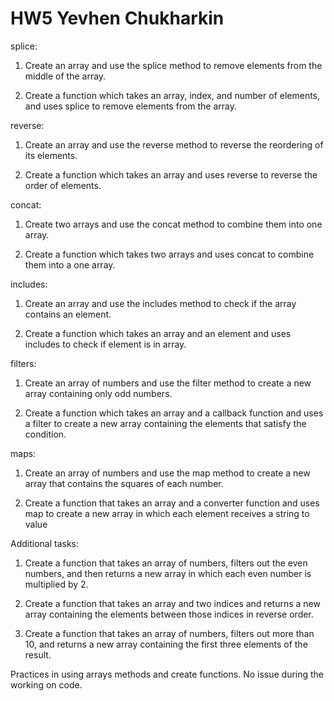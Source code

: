 # HW5 Yevhen Chukharkin

splice:

1) Create an array and use the splice method to remove elements from the middle of the array.

2) Create a function which takes an array, index, and number of elements, and uses splice to remove elements from the array.


reverse:

1) Create an array and use the reverse method to reverse the reordering of its elements.

2) Create a function which takes an array and uses reverse to reverse the order of elements.


concat:

1) Create two arrays and use the concat method to combine them into one array.

2) Create a function which takes two arrays and uses concat to combine them into a one array.


includes:

1) Create an array and use the includes method to check if the array contains an element.

2) Create a function which takes an array and an element and uses includes to check if element is in array.


filters:

1) Create an array of numbers and use the filter method to create a new array containing only odd numbers.

2) Create a function which takes an array and a callback function and uses a filter to create a new array containing the elements that satisfy the condition.


maps:

1) Create an array of numbers and use the map method to create a new array that contains the squares of each number.

2) Create a function that takes an array and a converter function and uses map to create a new array in which each element receives a string to value



Additional tasks:

1) Create a function that takes an array of numbers, filters out the even numbers, and then returns a new array in which each even  number is multiplied by 2.

2) Create a function that takes an array and two indices and returns a new array containing the elements between those indices in reverse order.

3) Create a function that takes an array of numbers, filters out more than 10, and returns a new array containing the first three 
    elements of the result.


Practices in using arrays methods and create functions.
No issue during the working on code.